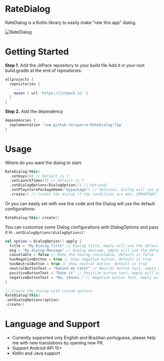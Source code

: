 # RateDialog
RateDialog is a Kotlin library to easily make "rate this app" dialog.

![RateDialog](https://i.imgur.com/bVgI3W9.png)

# Getting Started
**Step 1.** Add the JitPack repository to your build file
Add it in your root build.gradle at the end of repositories:
```groovy
allprojects {
  repositories {
    ...
    maven { url 'https://jitpack.io' }
  }
}
```

**Step 2.** Add the dependency
```groovy
dependencies {
  implementation 'com.github.feliperce:RateDialog:Tag'
}
```

# Usage

Where do you want the dialog to start:

```kotlin
RateDialog(this)
  .setDays(4) // Default is 7
  .setLaunchTimes(3) // Default is 7
  .setDialogOptions(DialogOption()) // Optional
  .setPlaystorePackageName("mypackage") // Optional, dialog will use your app package name if you no set
  .create() // Create the dialog if the conditions are met, IMPORTANT: Always set the create() method last
```
Or you can easily set with one line code and the Dialog will use the default configurations:

```kotlin
RateDialog(this).create()
```

You can customize some Dialog configurations with DialogOptions and pass it in ```.setDialogOptions(dialogOptions)```:

```kotlin
val option = DialogOption().apply { 
  title = "My Dialog Title" // Dialog title, empty will use the default
  msg = "My dialog Message" // Dialog message, empty will use the default
  cancelable = false // Make the dialog cancelable, default is false
  hasNegativeButton = true // Show negative button, default is true
  hasNeutralButton = true // Show neutral button, default is true
  neutralButtonText = "Remind me later" // Neutral button text, empty will use the default
  positiveButtonText = "Rate it" // Positive button text, empty will use the default
  negativeButtonText = "No, thanks." // Negative button text, empty will use the default
}

// Create the dialog with custom options
RateDialog(this)
.setDialogOptions(option)
.create()
```

# Language and Support

* Currently supported only English and Brazilian portuguese, please help me with new translations by opening new PR.
* Support Android API 15+
* Kotlin and Java support
